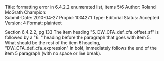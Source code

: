 Title:       formatting error in 6.4.2.2 enumerated list, items 5/6
Author:      Roland McGrath
Champion:    
Submit-Date: 2010-04-27
Propid:      100427.1
Type:        Editorial
Status:      Accepted
Version:     4
Format:      plaintext

Section 6.4.2.2, pg 133
The item heading "5. DW_CFA_def_cfa_offset_sf" is followed by a "6. " heading before the paragraph 
that goes with item 5.  What should be the rest of the item 6 heading, "DW_CFA_def_cfa_expression" 
in bold, immediately follows the end of the item 5 paragraph (with no space or line break).
